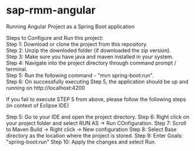 # sap-rmm-angular
Running Angular Project as a Spring Boot application <br>

Steps to Configure and Run this project: <br>
Step 1: Download or clone the project from this repository. <br>
Step 2: Unzip the downloded folder (if downloaded the zip version). <br>
Step 3: Make sure you have java and maven installed in your system. <br>
Step 4: Navigate into the project directory through command prompt / terminal. <br>
Step 5: Run the following command - "mvn spring-boot:run". <br>
Step 6: On successfully executing Step 5, the application should be up and running on http://localhost:4200 <br>

If you fail to execute STEP 5 from above, please follow the following steps (in context of Eclipse IDE)

Step 5: Go to your IDE and open the project directory.
Step 6: Right click on your project folder and select RUN AS -> Run COnfiguration.
Step 7: Scroll to Maven Build -> Right click -> New configuration
Step 8: Select Base directory as the location where the project is stored.
Step 9: Enter Goals: "spring-boot:run"
Step 10: Apply the changes and select Run.
